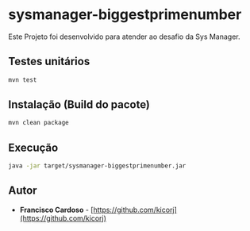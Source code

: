 # sysmanager-biggestprimenumber

Este Projeto foi desenvolvido para atender ao desafio da Sys Manager.


## Testes unitários

```sh
mvn test
```

## Instalação (Build do pacote)

```sh
mvn clean package
```

## Execução

```sh
java -jar target/sysmanager-biggestprimenumber.jar
```


## Autor

* **Francisco Cardoso** - [https://github.com/kicorj](https://github.com/kicorj)

